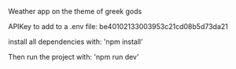 Weather app on the theme of greek gods

APIKey to add to a .env file: be40102133003953c21cd08b5d73da21

install all dependencies with:
'npm install'

Then run the project with:
'npm run dev'